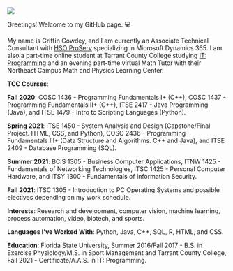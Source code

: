 <img src = "https://img.shields.io/badge/GitHub-100000?style=for-the-badge&logo=github&logoColor=white" />

Greetings! Welcome to my GitHub page. :computer:

My name is Griffin Gowdey, and I am currently an Associate Technical Consultant with <a href = "https://www.hsoproserv.com">HSO ProServ</a> specializing in Microsoft Dynamics 365. I am also a part-time online student at Tarrant County College studying <a href = "https://www.tccd.edu/academics/courses-and-programs/programs-a-z/credit/information-technology/programming">IT: Programming</a> and an evening part-time virtual Math Tutor with their Northeast Campus Math and Physics Learning Center.

<b>TCC Courses</b>:

<b>Fall 2020</b>:
COSC 1436 - Programming Fundamentals I+ (C++), COSC 1437 - Programming Fundamentals II+ (C++), ITSE 2417 - Java Programming (Java), and ITSE 1479 - Intro to Scripting Languages (Python).

<b>Spring 2021</b>:
ITSE 1450 - System Analysis and Design (Capstone/Final Project. HTML, CSS, and Python), COSC 2436 - Programming Fundamentals III+ (Data Structure and Algorithms. C++ and Java), and ITSE 2409 - Database Programming (SQL).

<b>Summer 2021</b>:
BCIS 1305 - Business Computer Applications, ITNW 1425 - Fundamentals of Networking Technologies, ITSC 1425 - Personal Computer Hardware, and ITSY 1300 - Fundamentals of Information Security.

<b>Fall 2021</b>:
ITSC 1305 - Introduction to PC Operating Systems and possible electives depending on my work schedule.

<b>Interests</b>: Research and development, computer vision, machine learning, process automation, video, biotech, and sports.

<b>Languages I've Worked With</b>: Python, Java, C++, SQL, R, HTML, and CSS.

<b>Education</b>: Florida State University, Summer 2016/Fall 2017 - B.S. in Exercise Physiology/M.S. in Sport Management and Tarrant County College, Fall 2021 - Certificate/A.A.S. in IT: Programming.
